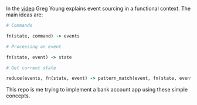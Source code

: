 In the [video](https://www.youtube.com/watch?v=kZL41SMXWdM) Greg Young explains event sourcing in a functional context. The main ideas are:

```ruby
# Commands

fn(state, command) -> events

# Processing an event

fn(state, event) -> state

# Get current state

reduce(events, fn(state, event) -> pattern_match(event, fn(state, event) -> state))

```

This repo is me trying to implement a bank account app using these simple concepts.
